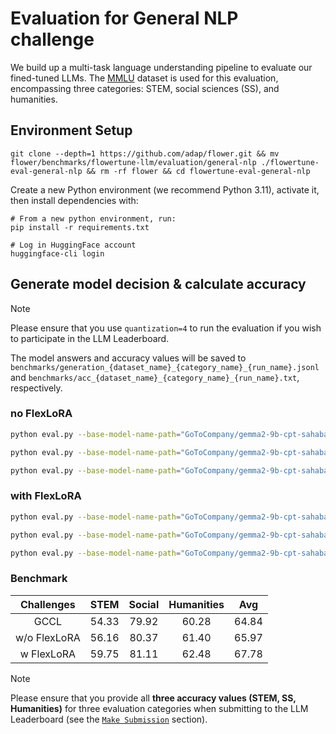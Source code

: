 # Evaluation for General NLP challenge

We build up a multi-task language understanding pipeline to evaluate our fined-tuned LLMs.
The [MMLU](https://huggingface.co/datasets/lukaemon/mmlu) dataset is used for this evaluation, encompassing three categories: STEM, social sciences (SS), and humanities.


## Environment Setup

```shell
git clone --depth=1 https://github.com/adap/flower.git && mv flower/benchmarks/flowertune-llm/evaluation/general-nlp ./flowertune-eval-general-nlp && rm -rf flower && cd flowertune-eval-general-nlp
```

Create a new Python environment (we recommend Python 3.11), activate it, then install dependencies with:

```shell
# From a new python environment, run:
pip install -r requirements.txt

# Log in HuggingFace account
huggingface-cli login
```

## Generate model decision & calculate accuracy

> [!NOTE]
> Please ensure that you use `quantization=4` to run the evaluation if you wish to participate in the LLM Leaderboard.

The model answers and accuracy values will be saved to `benchmarks/generation_{dataset_name}_{category_name}_{run_name}.jsonl` and `benchmarks/acc_{dataset_name}_{category_name}_{run_name}.txt`, respectively.
 
### no FlexLoRA

```bash
python eval.py --base-model-name-path="GoToCompany/gemma2-9b-cpt-sahabatai-v1-instruct" --peft-path="../results/gemma2-9b_noflexlora/peft_10/" --run-name="eval_results"  --batch-size=16 --quantization=4 --category="stem"

python eval.py --base-model-name-path="GoToCompany/gemma2-9b-cpt-sahabatai-v1-instruct" --peft-path="../results/gemma2-9b_noflexlora/peft_10/" --run-name="eval_results"  --batch-size=16 --quantization=4 --category="social_sciences"

python eval.py --base-model-name-path="GoToCompany/gemma2-9b-cpt-sahabatai-v1-instruct" --peft-path="../results/gemma2-9b_noflexlora/peft_10/" --run-name="eval_results"  --batch-size=16 --quantization=4 --category="humanities"
```

### with FlexLoRA
```bash
python eval.py --base-model-name-path="GoToCompany/gemma2-9b-cpt-sahabatai-v1-instruct" --peft-path="../results/gemma2-9b_flexlora/peft_10" --run-name="eval_results"  --batch-size=16 --quantization=4 --category="stem"

python eval.py --base-model-name-path="GoToCompany/gemma2-9b-cpt-sahabatai-v1-instruct" --peft-path="../results/gemma2-9b_flexlora/peft_10/" --run-name="eval_results"  --batch-size=16 --quantization=4 --category="social_sciences"

python eval.py --base-model-name-path="GoToCompany/gemma2-9b-cpt-sahabatai-v1-instruct" --peft-path="../results/gemma2-9b_flexlora/peft_10/" --run-name="eval_results"  --batch-size=16 --quantization=4 --category="humanities"
```

### Benchmark

| Challenges | STEM       |   Social   |  Humanities |   Avg      |
| :--------: | :--------: | :--------: | :--------:  | :--------: |
|GCCL        |   54.33    |  79.92     |   60.28     |   64.84    |
|w/o FlexLoRA|   56.16    |  80.37     |   61.40     |   65.97    |
|w FlexLoRA  |   59.75    |  81.11     |   62.48     |   67.78    |

> [!NOTE]
> Please ensure that you provide all **three accuracy values (STEM, SS, Humanities)** for three evaluation categories when submitting to the LLM Leaderboard (see the [`Make Submission`](https://github.com/adap/flower/tree/main/benchmarks/flowertune-llm/evaluation#make-submission-on-flowertune-llm-leaderboard) section).

